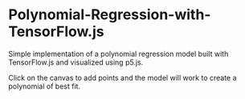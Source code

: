 # Polynomial-Regression-with-TensorFlow.js
Simple implementation of a polynomial regression model built with TensorFlow.js and visualized using p5.js. 

Click on the canvas to add points and the model will work to create a polynomial of best fit.
